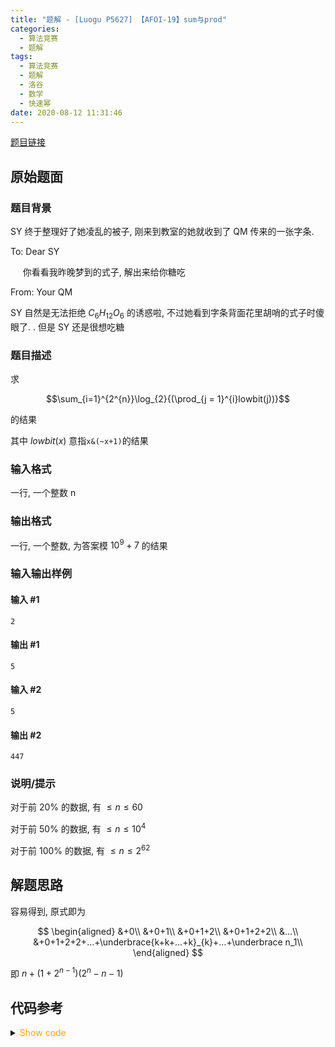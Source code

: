```yaml
---
title: "题解 - [Luogu P5627] 【AFOI-19】sum与prod"
categories:
  - 算法竞赛
  - 题解
tags:
  - 算法竞赛
  - 题解
  - 洛谷
  - 数学
  - 快速幂
date: 2020-08-12 11:31:46
---
```


[题目链接](https://www.luogu.com.cn/problem/P5627)

<!-- more -->

## 原始题面

### 题目背景

SY 终于整理好了她凌乱的被子, 刚来到教室的她就收到了 QM 传来的一张字条.

To: Dear SY

$~~~~$ 你看看我昨晚梦到的式子, 解出来给你糖吃

From: Your QM

SY 自然是无法拒绝 $C_{6}H_{12}O_{6}$ 的诱惑啦, 不过她看到字条背面花里胡哨的式子时傻眼了. . 但是 SY 还是很想吃糖

### 题目描述

求

$$\sum_{i=1}^{2^{n}}\log_{2}{(\prod_{j = 1}^{i}lowbit(j))}$$

的结果

其中 $lowbit(x)$ 意指`x&(~x+1)`的结果

### 输入格式

一行, 一个整数 n

### 输出格式

一行, 一个整数, 为答案模 $10^9+7$ 的结果

### 输入输出样例

#### 输入 #1

```input1
2
```

#### 输出 #1

```output1
5
```

#### 输入 #2

```input2
5
```

#### 输出 #2

```output2
447
```

### 说明/提示

对于前 $20\%$ 的数据, 有 $\leq n \leq 60$

对于前 $50\%$ 的数据, 有 $\leq n \leq 10^4$

对于前 $100\%$ 的数据, 有 $\leq n \leq 2^{62}$

## 解题思路

容易得到, 原式即为

$$
\begin{aligned}
  &+0\\
  &+0+1\\
  &+0+1+2\\
  &+0+1+2+2\\
  &...\\
  &+0+1+2+2+...+\underbrace{k+k+...+k}_{k}+...+\underbrace n_1\\
\end{aligned}
$$

即 $n+(1+2^{n-1})(2^n-n-1)$

## 代码参考

<details>
<summary><font color='orange'>Show code</font></summary>

{% icodeweb cpa_cpp title:Luogu_P5627 Luogu/P5627/0.cpp %}

</details>
